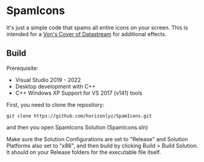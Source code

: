 # SpamIcons
It's just a simple code that spams all entire icons on your screen.
This is intended for a [Von's Cover of Datastream](https://www.youtube.com/watch?v=iT7D6cJarew) for additional effects.

## Build
Prerequisite:
- Visual Studio 2019 - 2022
- Desktop development with C++
- C++ Windows XP Support for VS 2017 (v141) tools

First, you need to clone the repository:

    git clone https://github.com/horizonlyz/SpamIcons.git

and then you open SpamIcons Solution (SpamIcons.sln)

Make sure the Solution Configurations are set to "Release" and Solution Platforms also set to "x86", and then build by clicking Build > Build Solution. It should on your Release folders for the executable file itself.
